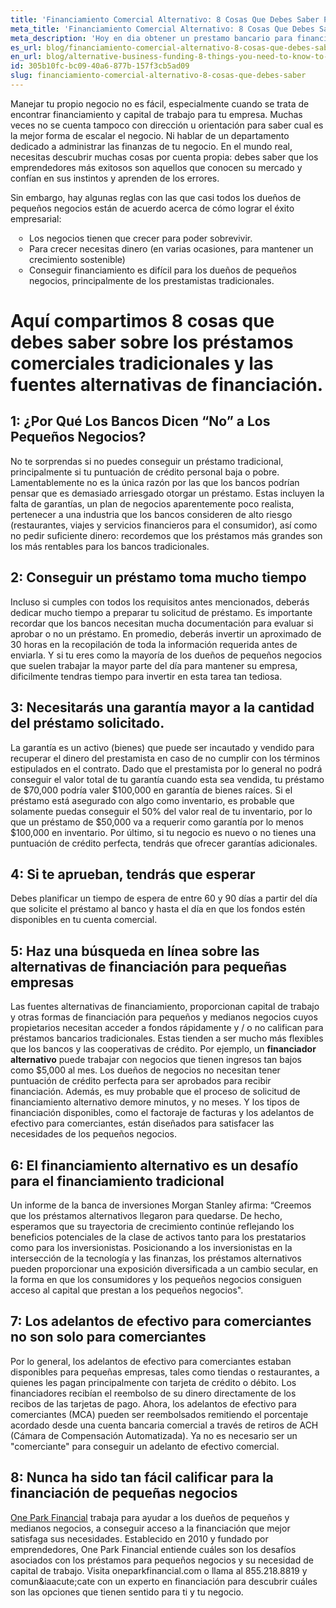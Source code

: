 ```yaml
---
title: 'Financiamiento Comercial Alternativo: 8 Cosas Que Debes Saber Para Financiar Tu Negocio'
meta_title: 'Financiamiento Comercial Alternativo: 8 Cosas Que Debes Saber Para Financiar Tu Negocio'
meta_description: 'Hoy en dia obtener un prestamo bancario para financiar tu negocio es cada vez mas dificil. Pero como el conocimiento es poder; aqui te traemos 8 cosas que debes saber para obtener un prestamo alternativo para tu negocio.'
es_url: blog/financiamiento-comercial-alternativo-8-cosas-que-debes-saber
en_url: blog/alternative-business-funding-8-things-you-need-to-know-to-finance-your-business
id: 305b10fc-bc09-40a6-877b-157f3cb5ad09
slug: financiamiento-comercial-alternativo-8-cosas-que-debes-saber
---
```

<p>Manejar tu propio negocio no es f&aacute;cil, especialmente cuando se trata de encontrar financiamiento y capital de trabajo para tu empresa. Muchas veces no se cuenta tampoco con direcci&oacute;n u orientaci&oacute;n para saber cual es la mejor forma de escalar el negocio. Ni hablar de un departamento dedicado a administrar las finanzas de tu negocio. En el mundo real, necesitas descubrir muchas cosas por cuenta propia: debes saber que los emprendedores m&aacute;s exitosos son aquellos que conocen su mercado y conf&iacute;an en sus instintos y aprenden de los errores.</p>

<p>Sin embargo, hay algunas reglas con las que casi todos los due&ntilde;os de peque&ntilde;os negocios est&aacute;n de acuerdo acerca de c&oacute;mo lograr el &eacute;xito empresarial:</p>

<ul style="list-style:circle;padding-left:30px;margin-bottom:30px;">
<li>Los negocios tienen que crecer para poder sobrevivir.&nbsp;</li>
<li>Para crecer necesitas dinero (en varias ocasiones, para mantener un crecimiento sostenible)</li>
<li>Conseguir financiamiento es dif&iacute;cil para los due&ntilde;os de peque&ntilde;os negocios, principalmente de los prestamistas tradicionales.&nbsp;</li>
</ul>

<h1>Aqu&iacute; compartimos 8 cosas que debes saber sobre los pr&eacute;stamos comerciales tradicionales y las fuentes alternativas de financiaci&oacute;n.</h1>

<h2>1: &iquest;Por Qu&eacute; Los Bancos Dicen &ldquo;No&rdquo; a Los Peque&ntilde;os Negocios?</h2>

<p>No te sorprendas si no puedes conseguir un pr&eacute;stamo tradicional, principalmente si tu puntuaci&oacute;n de cr&eacute;dito personal baja o pobre. Lamentablemente no es la &uacute;nica raz&oacute;n por las que los bancos podr&iacute;an pensar que es demasiado arriesgado otorgar un pr&eacute;stamo. Estas incluyen la falta de garant&iacute;as, un plan de negocios aparentemente poco realista, pertenecer a una industria que los bancos consideren de alto riesgo (restaurantes, viajes y servicios financieros para el consumidor), as&iacute; como no pedir suficiente dinero: recordemos que los pr&eacute;stamos m&aacute;s grandes son los m&aacute;s rentables para los bancos tradicionales.&nbsp;</p>

<h2>2: Conseguir un pr&eacute;stamo toma mucho tiempo</h2>

<p>Incluso si cumples con todos los requisitos antes mencionados, deber&aacute;s dedicar mucho tiempo a preparar tu solicitud de pr&eacute;stamo. Es importante recordar que los bancos necesitan mucha documentaci&oacute;n para evaluar si aprobar o no un pr&eacute;stamo. En promedio, deber&aacute;s invertir un aproximado de 30 horas en la recopilaci&oacute;n de toda la informaci&oacute;n requerida antes de enviarla. Y si tu eres como la mayor&iacute;a de los due&ntilde;os de peque&ntilde;os negocios que suelen trabajar la mayor parte del d&iacute;a para mantener su empresa, dificilmente tendras tiempo para invertir en esta tarea tan tediosa.&nbsp;</p>

<h2>3: Necesitar&aacute;s una garant&iacute;a mayor a la cantidad del pr&eacute;stamo solicitado.</h2>

<p>La garant&iacute;a es un activo (bienes) que puede ser incautado y vendido para recuperar el dinero del prestamista en caso de no cumplir con los t&eacute;rminos estipulados en el contrato. Dado que el prestamista por lo general no podr&aacute; conseguir el valor total de tu garant&iacute;a cuando esta sea vendida, tu pr&eacute;stamo de $70,000 podr&iacute;a valer $100,000 en garant&iacute;a de bienes ra&iacute;ces. Si el pr&eacute;stamo est&aacute; asegurado con algo como inventario, es probable que solamente puedas conseguir el 50% del valor real de tu inventario, por lo que un pr&eacute;stamo de $50,000 va a requerir como garant&iacute;a por lo menos $100,000 en inventario. Por &uacute;ltimo, si tu negocio es nuevo o no tienes una puntuaci&oacute;n de cr&eacute;dito perfecta, tendr&aacute;s que ofrecer garant&iacute;as adicionales.</p>

<h2>4: Si te aprueban, tendr&aacute;s que esperar</h2>

<p>Debes planificar un tiempo de espera de entre 60 y 90 d&iacute;as a partir del d&iacute;a que solicite el pr&eacute;stamo al banco y hasta el d&iacute;a en que los fondos est&eacute;n disponibles en tu cuenta comercial.&nbsp;</p>

<h2>5: Haz una b&uacute;squeda en l&iacute;nea sobre las alternativas de financiaci&oacute;n para peque&ntilde;as empresas</h2>

<p>Las fuentes alternativas de financiamiento, proporcionan capital de trabajo y otras formas de financiaci&oacute;n para peque&ntilde;os y medianos negocios cuyos propietarios necesitan acceder a fondos r&aacute;pidamente y / o no califican para pr&eacute;stamos bancarios tradicionales. Estas tienden a ser mucho m&aacute;s flexibles que los bancos y las cooperativas de cr&eacute;dito. Por ejemplo, un <strong>financiador alternativo</strong> puede trabajar con negocios que tienen ingresos tan bajos como $5,000 al mes. Los due&ntilde;os de negocios no necesitan tener puntuaci&oacute;n de cr&eacute;dito perfecta para ser aprobados para recibir financiaci&oacute;n. Adem&aacute;s, es muy probable que el proceso de solicitud de financiamiento alternativo demore minutos, y no meses. Y los tipos de financiaci&oacute;n disponibles, como el factoraje de facturas y los adelantos de efectivo para comerciantes, est&aacute;n dise&ntilde;ados para satisfacer las necesidades de los peque&ntilde;os negocios.&nbsp;</p>

<h2>6: El financiamiento alternativo es un desaf&iacute;o para el financiamiento tradicional</h2>

<p>Un informe de la banca de inversiones Morgan Stanley afirma: &ldquo;Creemos que los pr&eacute;stamos alternativos llegaron para quedarse. De hecho, esperamos que su trayectoria de crecimiento contin&uacute;e reflejando los beneficios potenciales de la clase de activos tanto para los prestatarios como para los inversionistas. Posicionando a los inversionistas en la intersecci&oacute;n de la tecnolog&iacute;a y las finanzas, los pr&eacute;stamos alternativos pueden proporcionar una exposici&oacute;n diversificada a un cambio secular, en la forma en que los consumidores y los peque&ntilde;os negocios consiguen acceso al capital que prestan a los peque&ntilde;os negocios".</p>

<h2>7: Los adelantos de efectivo para comerciantes no son solo para comerciantes</h2>

<p>Por lo general, los adelantos de efectivo para comerciantes estaban disponibles para peque&ntilde;as empresas, tales como tiendas o restaurantes, a quienes les pagan principalmente con tarjeta de cr&eacute;dito o d&eacute;bito. Los financiadores recib&iacute;an el reembolso de su dinero directamente de los recibos de las tarjetas de pago. Ahora, los adelantos de efectivo para comerciantes (MCA) pueden ser reembolsados remitiendo el porcentaje acordado desde una cuenta bancaria comercial a trav&eacute;s de retiros de ACH (C&aacute;mara de Compensaci&oacute;n Automatizada). Ya no es necesario ser un "comerciante" para conseguir un adelanto de efectivo comercial.</p>

<h2>8: Nunca ha sido tan f&aacute;cil calificar para la financiaci&oacute;n de peque&ntilde;as negocios</h2>

<p><a href="https://www.oneparkfinancial.com/es/como-trabaja">One Park Financial</a> trabaja para ayudar a los due&ntilde;os de peque&ntilde;os y medianos negocios, a conseguir acceso a la financiaci&oacute;n que mejor satisfaga sus necesidades. Establecido en 2010 y fundado por emprendedores, One Park Financial entiende cu&aacute;les son los desaf&iacute;os asociados con los pr&eacute;stamos para peque&ntilde;os negocios y su necesidad de capital de trabajo. Visita oneparkfinancial.com o llama al 855.218.8819 y comun&iaacute;cate con un experto en financiaci&oacute;n para descubrir cu&aacute;les son las opciones que tienen sentido para ti y tu negocio.</p>